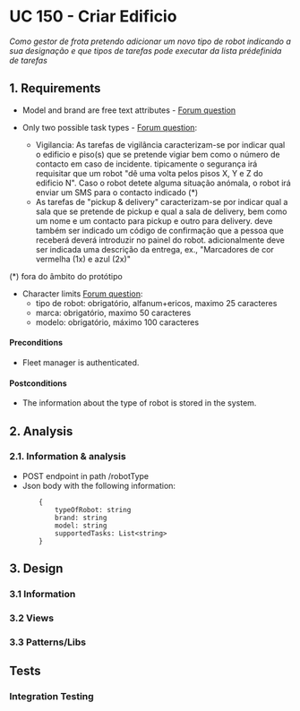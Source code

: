 # UC 150 - Criar Edificio
*Como gestor de frota pretendo adicionar um novo tipo de robot indicando a sua designação e que tipos de tarefas pode executar da lista prédefinida de tarefas*

## 1. Requirements

- Model and brand are free text attributes - [Forum question](https://moodle.isep.ipp.pt/mod/forum/discuss.php?d=25367)

- Only two possible task types - [Forum question](https://moodle.isep.ipp.pt/mod/forum/discuss.php?d=25045#p31683):
    - Vigilancia: As tarefas de vigilância caracterizam-se por indicar qual o edificio e piso(s) que se pretende vigiar bem como o número de contacto em caso de incidente. tipicamente o segurança irá requisitar que um robot "dê uma volta pelos pisos X, Y e Z do edificio N". Caso o robot detete alguma situação anómala, o robot irá enviar um SMS para o contacto indicado (*)
    - As tarefas de "pickup & delivery" caracterizam-se por indicar qual a sala que se pretende de pickup e qual a sala de delivery, bem como um nome e um contacto para pickup e outro para delivery. deve também ser indicado um código de confirmação que a pessoa que receberá deverá introduzir no painel do robot. adicionalmente deve ser indicada uma descrição da entrega, ex., "Marcadores de cor vermelha (1x) e azul (2x)"

(*) fora do âmbito do protótipo

- Character limits [Forum question](https://moodle.isep.ipp.pt/mod/forum/discuss.php?d=25171):
    - tipo de robot: obrigatório, alfanum+ericos, maximo 25 caracteres
    - marca: obrigatório, maximo 50 caracteres
    - modelo: obrigatório, máximo 100 caracteres

#### Preconditions
* Fleet manager is authenticated.

#### Postconditions
* The information about the type of robot is stored in the system.

## 2. Analysis

### 2.1. Information & analysis

- POST endpoint in path /robotType
- Json body with the following information:
    ```
        {
            typeOfRobot: string
            brand: string
            model: string
            supportedTasks: List<string>
        }
    ```

## 3. Design

### 3.1 Information

### 3.2 Views

### 3.3 Patterns/Libs

## Tests

### Integration Testing